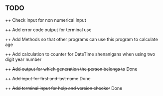 ## TODO

++ Check input for non numerical input

++ Add error code output for terminal use

++ Add Methods so that other programs can use this program to calculate age

++ Add calculation to counter for DateTime shenanigans when using two digit year number

++ ~~Add output for which generation the person belongs to~~ Done

++ ~~Add input for first and last name~~ Done

++ ~~Add terminal input for help and version checker~~ Done